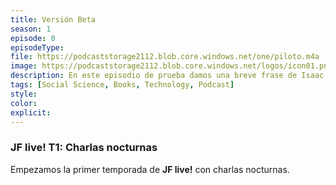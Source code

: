 ```yaml
---
title: Versión Beta
season: 1
episode: 0
episodeType:
file: https://podcaststorage2112.blob.core.windows.net/one/piloto.m4a
image: https://podcaststorage2112.blob.core.windows.net/logos/icon01.png
description: En este episodio de prueba damos una breve frase de Isaac Asimov sobre la ignorancia y la política. Si lo escuchas, es que ya todo esta listo para echar a andar el podcast!
tags: [Social Science, Books, Technology, Podcast]
style:
color:
explicit:
---
```


### JF live! T1: Charlas nocturnas
Empezamos la primer temporada de **JF live!** con charlas nocturnas.
